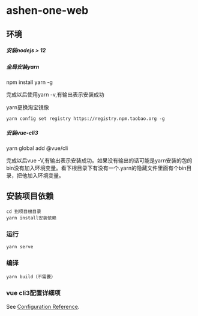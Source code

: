 # ashen-one-web

## 环境

##### 安装nodejs > 12

##### 全局安装yarn

npm install yarn -g

完成以后使用yarn -v,有输出表示安装成功

yarn更换淘宝镜像

```
yarn config set registry https://registry.npm.taobao.org -g
```

##### 安装vue-cli3

yarn global add @vue/cli

完成以后vue -V,有输出表示安装成功。如果没有输出的话可能是yarn安装的包的bin没有加入环境变量。看下根目录下有没有一个.yarn的隐藏文件里面有个bin目录，把他加入环境变量。

## 安装项目依赖
```
cd 到项目根目录
yarn install安装依赖
```

### 运行
```
yarn serve
```

### 编译
```
yarn build（不需要）
```

### vue cli3配置详细项
See [Configuration Reference](https://cli.vuejs.org/config/).

